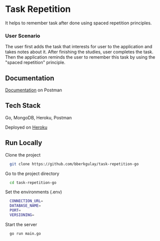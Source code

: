 # Task Repetition

It helps to remember task after done using spaced repetition principles.

### User Scenario

The user first adds the task that interests for user to the application and takes notes about it. After finishing the studies, user completes the task. Then the application reminds the user to remember this task by using the "spaced repetition" principle.

## Documentation

[Documentation](https://documenter.getpostman.com/view/18749435/UVXeqx7E#intro) on Postman

## Tech Stack

Go, MongoDB, Heroku, Postman

Deployed on [Heroku](https://taskrepetition.herokuapp.com/api/v1)

## Run Locally

Clone the project

```bash
  git clone https://github.com/bberkgulay/task-repetition-go
```

Go to the project directory

```bash
  cd task-repetition-go
```

Set the environments (.env)

```bash
  CONNECTION_URL=
  DATABASE_NAME=
  PORT=
  VERSIONING=

```

Start the server

```bash
  go run main.go
```

